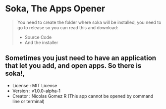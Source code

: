 # Soka, The Apps Opener
> You need to create the folder where soka will be installed, you need to go to release so you can read this and download:
>- Source Code 
>- And the installer
 ## Sometimes you just need to have an application that let you add, and open apps. So there is soka!, 
- License : MIT License 
- Version : v1.0.0-alpha-1
- Creator : Nicolas Gomez R
(This app cannot be opened by command line or terminal)

